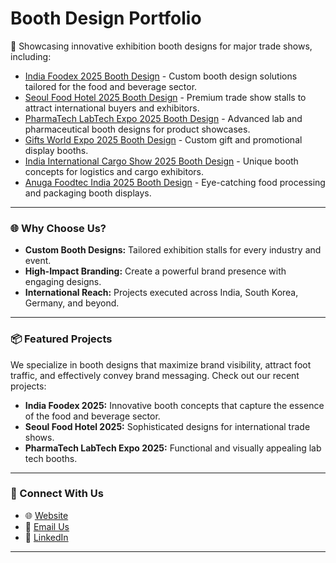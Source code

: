 # Booth Design Portfolio

🚀 Showcasing innovative exhibition booth designs for major trade shows, including:

- [India Foodex 2025 Booth Design](https://www.stalldesigns.com/india-foodex-2025-booth-design) - Custom booth design solutions tailored for the food and beverage sector.
- [Seoul Food Hotel 2025 Booth Design](https://www.stalldesigns.com/seoul-food-hotel-2025-booth-design) - Premium trade show stalls to attract international buyers and exhibitors.
- [PharmaTech LabTech Expo 2025 Booth Design](https://www.stalldesigns.com/pharmatech-labtech-expo-2025-booth-design) - Advanced lab and pharmaceutical booth designs for product showcases.
- [Gifts World Expo 2025 Booth Design](https://www.stalldesigns.com/gifts-world-expo-2025-booth-design) - Custom gift and promotional display booths.
- [India International Cargo Show 2025 Booth Design](https://www.stalldesigns.com/india-international-cargo-show-2025-booth-design) - Unique booth concepts for logistics and cargo exhibitors.
- [Anuga Foodtec India 2025 Booth Design](https://www.stalldesigns.com/anuga-foodtec-india-2025-booth-design) - Eye-catching food processing and packaging booth displays.

---

### 🌐 Why Choose Us?

- **Custom Booth Designs:** Tailored exhibition stalls for every industry and event.
- **High-Impact Branding:** Create a powerful brand presence with engaging designs.
- **International Reach:** Projects executed across India, South Korea, Germany, and beyond.

---

### 📦 Featured Projects

We specialize in booth designs that maximize brand visibility, attract foot traffic, and effectively convey brand messaging. Check out our recent projects:

- **India Foodex 2025:** Innovative booth concepts that capture the essence of the food and beverage sector.
- **Seoul Food Hotel 2025:** Sophisticated designs for international trade shows.
- **PharmaTech LabTech Expo 2025:** Functional and visually appealing lab tech booths.

---

### 💬 Connect With Us

- 🌐 [Website](https://www.stalldesigns.com)
- 📧 [Email Us](mailto:sales@stalldesigns.com)
- 📱 [LinkedIn](https://www.linkedin.com/company/stall-designs)

---
